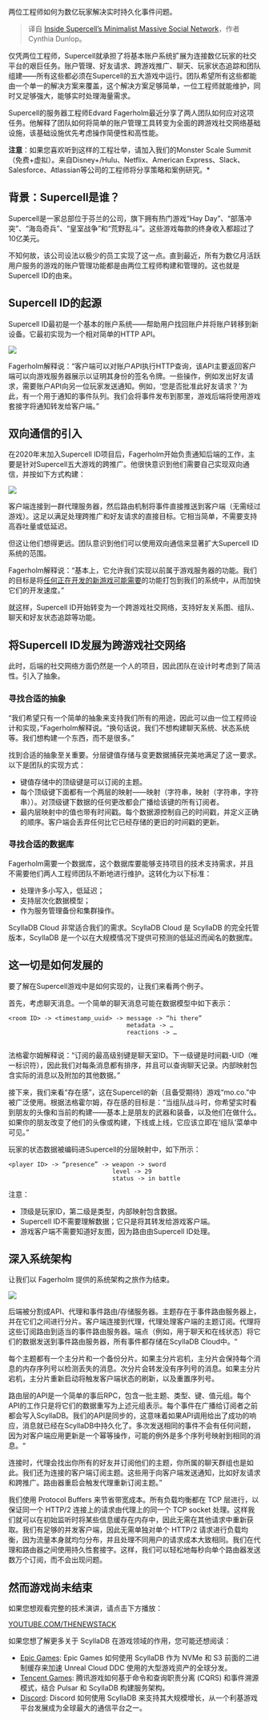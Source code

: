 
<!--
title: 超级细胞极简大型社交网络内部
cover: https://cdn.thenewstack.io/media/2024/12/5658749a-image1.png
-->

两位工程师如何为数亿玩家解决实时持久化事件问题。

> 译自 [Inside Supercell’s Minimalist Massive Social Network](https://thenewstack.io/inside-supercells-minimalist-massive-social-network/)，作者 Cynthia Dunlop。

仅凭两位工程师，Supercell就承担了将基本账户系统扩展为连接数亿玩家的社交平台的艰巨任务。账户管理、好友请求、跨游戏推广、聊天、玩家状态追踪和团队组建——所有这些都必须在Supercell的五大游戏中运行。团队希望所有这些都能由一个单一的解决方案来覆盖，这个解决方案足够简单，一位工程师就能维护，同时又足够强大，能够实时处理海量需求。

Supercell的服务器工程师Edvard Fagerholm最近分享了两人团队如何应对这项任务。他解释了团队如何将简单的账户管理工具转变为全面的跨游戏社交网络基础设施，该基础设施优先考虑操作简便性和高性能。

**注意**：如果您喜欢听到这样的工程壮举，请加入我们的Monster Scale Summit（免费+虚拟）。来自Disney+/Hulu、Netflix、American Express、Slack、Salesforce、Atlassian等公司的工程师将分享策略和案例研究。*

## 背景：Supercell是谁？

Supercell是一家总部位于芬兰的公司，旗下拥有热门游戏“Hay Day”、“部落冲突”、“海岛奇兵”、“皇室战争”和“荒野乱斗”。这些游戏每款的终身收入都超过了10亿美元。

不知何故，该公司设法以极少的员工实现了这一点。直到最近，所有为数亿月活跃用户服务的游戏的账户管理功能都是由两位工程师构建和管理的。这也就是Supercell ID的由来。

## Supercell ID的起源

Supercell ID最初是一个基本的账户系统——帮助用户找回账户并将账户转移到新设备。它最初实现为一个相对简单的HTTP API。

![](https://cdn.thenewstack.io/media/2024/12/4938e5d9-image3.png)

Fagerholm解释说：“客户端可以对账户API执行HTTP查询，该API主要返回客户端可以向游戏服务器展示以证明其身份的签名令牌。一些操作，例如发出好友请求，需要账户API向另一位玩家发送通知。例如，‘您是否批准此好友请求？’为此，有一个用于通知的事件队列。我们会将事件发布到那里，游戏后端将使用游戏套接字将通知转发给客户端。”

## 双向通信的引入

在2020年末加入Supercell ID项目后，Fagerholm开始负责通知后端的工作，主要是针对Supercell五大游戏的跨推广。他很快意识到他们需要自己实现双向通信，并按如下方式构建：

![](https://cdn.thenewstack.io/media/2024/12/1439b41d-image4.png)

客户端连接到一群代理服务器，然后路由机制将事件直接推送到客户端（无需经过游戏）。这足以满足处理跨推广和好友请求的直接目标。它相当简单，不需要支持高吞吐量或低延迟。

但这让他们想得更远。团队意识到他们可以使用双向通信来显著扩大Supercell ID系统的范围。

Fagerholm解释说：“基本上，它允许我们实现以前属于游戏服务器的功能。我们的目标是将[任何正在开发的新游戏可能需要](https://thenewstack.io/are-cloud-based-ides-the-future-of-software-engineering/)的功能打包到我们的系统中，从而加快它们的开发速度。”

就这样，Supercell ID开始转变为一个跨游戏社交网络，支持好友关系图、组队、聊天和好友状态追踪等功能。

## 将Supercell ID发展为跨游戏社交网络

此时，后端的社交网络方面仍然是一个人的项目，因此团队在设计时考虑到了简洁性。引入了抽象。

### 寻找合适的抽象

“我们希望只有一个简单的抽象来支持我们所有的用途，因此可以由一位工程师设计和实现，”Fagerholm解释说。“换句话说，我们不想构建聊天系统、状态系统等。我们想构建一个东西，而不是很多。”

找到合适的抽象至关重要。分层键值存储与变更数据捕获完美地满足了这一要求。以下是团队的实现方式：

- 键值存储中的顶级键是可以订阅的主题。
- 每个顶级键下面都有一个两层的映射——映射（字符串，映射（字符串，字符串））。对顶级键下数据的任何更改都会广播给该键的所有订阅者。
- 最内层映射中的值也带有时间戳。每个数据源控制自己的时间戳，并定义正确的顺序。客户端会丢弃任何比它已经存储的更旧的时间戳的更新。

### 寻找合适的数据库

Fagerholm需要一个数据库，这个数据库要能够支持项目的技术支持需求，并且不需要他们两人工程师团队不断地进行维护。这转化为以下标准：

- 处理许多小写入，低延迟；
- 支持层次化数据模型；
- 作为服务管理备份和集群操作。

ScyllaDB Cloud 非常适合我们的需求。ScyllaDB Cloud 是 ScyllaDB 的完全托管版本，ScyllaDB 是一个以在大规模情况下提供可预测的低延迟而闻名的数据库。

## 这一切是如何发展的

要了解在Supercell游戏中是如何实现的，让我们来看两个例子。

首先，考虑聊天消息。一个简单的聊天消息可能在数据模型中如下表示：

```
<room ID> -> <timestamp_uuid> -> message -> “hi there”
                                 metadata -> …
                                 reactions -> …
                    
```

法格霍尔姆解释说：“订阅的最高级别键是聊天室ID。下一级键是时间戳-UID（唯一标识符），因此我们对每条消息都有排序，并且可以查询聊天记录。内部映射包含实际的消息以及附加的其他数据。” 

接下来，我们来看“存在感”，这在Supercell的新（且备受期待）游戏“mo.co.”中被广泛使用。根据法格霍尔姆，存在感的目标是：“当组队战斗时，你希望实时看到朋友的头像和当前的构建——基本上是朋友的武器和装备，以及他们在做什么。如果你的朋友改变了他们的头像或构建，下线或上线，它应该立即在‘组队’菜单中可见。” 

玩家的状态数据被编码进Supercell的分层映射中，如下所示：

```
<player ID> -> “presence” -> weapon -> sword
                             level -> 29
                             status -> in battle
```

注意：

- 顶级是玩家ID，第二级是类型，内部映射包含数据。
- Supercell ID不需要理解数据；它只是将其转发给游戏客户端。
- 游戏客户端不需要知道好友图，因为路由由Supercell ID处理。

## 深入系统架构

让我们以 Fagerholm 提供的系统架构之旅作为结束。

![](https://cdn.thenewstack.io/media/2024/12/cdd9790d-image2.png)

后端被分割成API、代理和事件路由/存储服务器。主题存在于事件路由服务器上，并在它们之间进行分片。客户端连接到代理，代理处理客户端的主题订阅。代理将这些订阅路由到适当的事件路由服务器。端点（例如，用于聊天和在线状态）将它们的数据发送到事件路由服务器，所有事件都存储在ScyllaDB Cloud中。“

每个主题都有一个主分片和一个备份分片。如果主分片宕机，主分片会保持每个消息的内存序列号以检测丢失的消息。次分片会转发没有序列号的消息。如果主分片宕机，主分片重新启动将触发客户端状态的刷新，以及重置序列号。

路由层的API是一个简单的事后RPC，包含一批主题、类型、键、值元组。每个API的工作只是将它们的数据重写为上述元组表示。每个事件在广播给订阅者之前都会写入ScyllaDB。我们的API是同步的，这意味着如果API调用给出了成功的响应，消息就已经在ScyllaDB中持久化了。多次发送相同的事件不会有任何问题，因为对客户端应用更新是一个幂等操作，可能的例外是多个序列号映射到相同的消息。“

连接时，代理会找出你所有的好友并订阅他们的主题，你所属的聊天群组也是如此。我们还为连接的客户端订阅主题。这些用于向客户端发送通知，比如好友请求和跨推广。路由器重启会触发代理重新订阅主题。”


我们使用 Protocol Buffers 来节省带宽成本。所有负载均衡都在 TCP 层进行，以保证同一个 HTTP/2 连接上的请求由代理上的同一个 TCP socket 处理。这样我们就可以在初始监听时将某些信息缓存在内存中，因此无需在其他请求中重新获取。我们有足够的并发客户端，因此无需单独对单个 HTTP/2 请求进行负载均衡，因为流量本身就均匀分布，并且处理不同用户的请求成本大致相同。我们在代理和路由器之间使用持久性套接字。这样，我们可以轻松地每秒向单个路由器发送数万个订阅，而不会出现问题。


## 然而游戏尚未结束

如果您想观看完整的技术演讲，请点击下方播放：

[YOUTUBE.COM/THENEWSTACK](https://youtube.com/thenewstack)

如果您想了解更多关于 ScyllaDB 在游戏领域的作用，您可能还想阅读：

- [Epic Games](https://thenewstack.io/how-epic-games-revs-up-unreal-engine-cook-time-for-devs/): Epic Games 如何使用 ScyllaDB 作为 NVMe 和 S3 前面的二进制缓存来加速 Unreal Cloud DDC 使用的大型游戏资产的全球分发。
- [Tencent Games](https://thenewstack.io/inside-tencent-games-real-time-event-driven-analytics-system/): 腾讯游戏如何基于命令和查询职责分离 (CQRS) 和事件溯源模式，结合 Pulsar 和 ScyllaDB 构建服务架构。
- [Discord](https://discord.com/blog/how-discord-stores-trillions-of-messages): Discord 如何使用 ScyllaDB 来支持其大规模增长，从一个利基游戏平台发展成为全球最大的通信平台之一。
